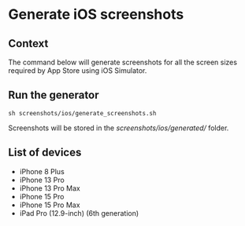 # Generate iOS screenshots

## Context

The command below will generate screenshots for all the screen sizes required by App Store using iOS Simulator.

## Run the generator

```console
sh screenshots/ios/generate_screenshots.sh
```

Screenshots will be stored in the _screenshots/ios/generated/_ folder.

## List of devices

- iPhone 8 Plus
- iPhone 13 Pro
- iPhone 13 Pro Max
- iPhone 15 Pro
- iPhone 15 Pro Max
- iPad Pro (12.9-inch) (6th generation)

